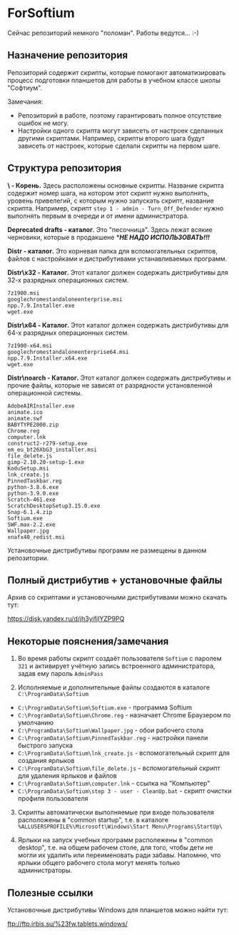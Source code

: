 # ForSoftium

Сейчас репозиторий немного "поломан". Работы ведутся... :-)

## Назначение репозитория

Репозиторий содержит скрипты, которые помогают автоматизировать процесс подготовки планшетов для работы в учебном классе школы "Софтиум".

Замечания:
- Репозиторий в работе, поэтому гарантировать полное отсутствие ошибок не могу.
- Настройки одного скрипта могут зависеть от настроек сделанных другими скриптами. Например, скрипты второго шага будут зависеть от настроек, которые сделали скрипты на первом шаге.

## Структура репозитория

**\	- 	Корень.**
	Здесь расположены основные скрипты. 
	Название скрипта содержит номер шага, на котором этот скрипт нужно выполнять, уровень привелегий, с которым нужно запускать скрипт, название скрипта.
	Например, скрипт `step 1 - admin - Turn_Off_Defender` нужно выполнять первым в очереди и от имени администратора.

**Deprecated drafts - каталог.**
	Это "песочница". Здесь лежат всякие черновики, которые в продакшене ****НЕ НАДО ИСПОЛЬЗОВАТЬ!!!***
	
**Distr - каталог.**
	Это корневая папка для вспомогательных скриптов, файлов с настройками и дистрибутивами устанавливаемых программ.
	
**Distr\x32 - Каталог.**
	Этот каталог должен содержать дистрибутивы для 32-х разрядных операционных систем.

```
7z1900.msi
googlechromestandaloneenterprise.msi
npp.7.9.Installer.exe
wget.exe
```	

**Distr\x64 - Каталог.**
	Этот каталог должен содержать дистрибутивы для 64-х разрядных операционных систем.

```
7z1900-x64.msi
googlechromestandaloneenterprise64.msi
npp.7.9.Installer.x64.exe
wget.exe
```

**Distr\noarch - Каталог.**
	Этот каталог должен содержать дистрибутивы и прочие файлы, которые не зависят от разрядности установленной операционной системы.
	
```
AdobeAIRInstaller.exe
animate.ico
animate.swf
BABYTYPE2000.zip
Chrome.reg
computer.lnk
construct2-r279-setup.exe
em_eu_bt26XbG3_installer.msi
file_delete.js
gimp-2.10.20-setup-1.exe
KoduSetup.msi
lnk_create.js
PinnedTaskbar.reg
python-3.8.6.exe
python-3.9.0.exe
Scratch-461.exe
ScratchDesktopSetup3.15.0.exe
Snap-6.1.4.zip
Softium.exe
SWF.max-2.2.exe
Wallpaper.jpg
xnafx40_redist.msi
```

Установочные дистрибутивы программ не размещены в данном репозитории.

## Полный дистрибутив + установочные файлы

Архив со скриптами и установочными дистрибутивами можно скачать тут: 

https://disk.yandex.ru/d/jh3yifjIYZP9PQ


## Некоторые пояснения/замечания

1. Во время работы скрипт создаёт пользователя `Softium` с паролем `321` и активирует учётную запись встроенного администратора, задав ему пароль `AdminPass`

2. Исполняемые и дополнительные файлы создаются в каталоге `C:\ProgramData\Softium`

- `C:\ProgramData\Softium\Softium.exe` - программа Softium
- `C:\ProgramData\Softium\Chrome.reg` - назначает Chrome Браузером по умолчанию
- `C:\ProgramData\Softium\Wallpaper.jpg` - обои рабочего стола
- `C:\ProgramData\Softium\PinnedTaskbar.reg` - настройки панели быстрого запуска
- `C:\ProgramData\Softium\lnk_create.js` - вспомогательный  скрипт для создания ярлыков
- `C:\ProgramData\Softium\file_delete.js`  - вспомогательный  скрипт для удаления ярлыков и файлов
- `C:\ProgramData\Softium\computer.lnk` - ссылка на "Компьютер"
- `C:\ProgramData\Softium\step 3 - user - CleanUp.bat` - скрипт очистки профиля пользователя

3. Скрипты автоматически выполняемые при входе пользователя расположены в "common startup", т.е. в каталоге `%ALLUSERSPROFILE%\Microsoft\Windows\Start Menu\Programs\StartUp\`

4. Ярлыки на запуск учебных программ располежены в "common desktop", т.е. на общем рабочем столе, для того, чтобы дети не могли их удалить или переименовать ради забавы. Напомню, что ярлыки общего рабочего стола могут менять только администраторы.

## Полезные ссылки

Установочные дистрибутивы Windows для планшетов можно найти тут:

ftp://ftp.irbis.su/%23fw.tablets.windows/

